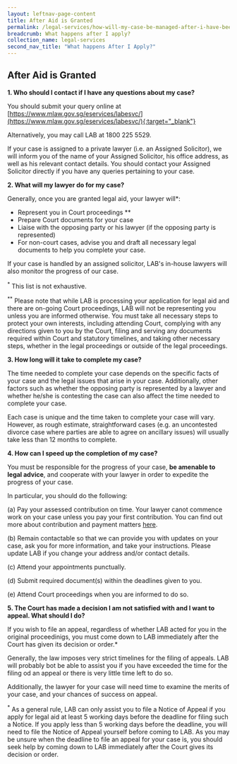 ```yaml
---
layout: leftnav-page-content
title: After Aid is Granted
permalink: /legal-services/how-will-my-case-be-managed-after-i-have-been-granted-legal-aid/
breadcrumb: What happens after I apply?
collection_name: legal-services
second_nav_title: "What happens After I Apply?"
---
```


After Aid is Granted
---

**1. Who should I contact if I have any questions about my case?**<br>

You should submit your query online at [https://www.mlaw.gov.sg/eservices/labesvc/](https://www.mlaw.gov.sg/eservices/labesvc/){:target="_blank"}

Alternatively, you may call LAB at 1800 225 5529.

If your case is assigned to a private lawyer (i.e. an Assigned Solicitor), we will inform you of the name of your Assigned Solicitor, his office address, as well as his relevant contact details. You should contact your Assigned Solicitor directly if you have any queries pertaining to your case.<br>


**2. What will my lawyer do for my case?**<br>

Generally, once you are granted legal aid, your lawyer will*:
* Represent you in Court proceedings ** 
* Prepare Court documents for your case 
* Liaise with the opposing party or his lawyer (if the opposing party is represented)
* For non-court cases, advise you and draft all necessary legal documents to help you complete your case.

If your case is handled by an assigned solicitor, LAB's in-house lawyers will also monitor the progress of our case. 

<sup>*</sup> This list is not exhaustive. 

<sup>**</sup> Please note that while LAB is processing your application for legal aid and there are on-going Court proceedings, LAB will not be representing you unless you are informed otherwise. You must take all necessary steps to protect your own interests, including attending Court, complying with any directions given to you by the Court, filing and serving any documents required within Court and statutory timelines, and taking other necessary steps, whether in the legal proceedings or outside of the legal proceedings. <br>


**3. How long will it take to complete my case?**<br>

The time needed to complete your case depends on the specific facts of your case and the legal issues that arise in your case. Additionally, other factors such as whether the opposing party is represented by a lawyer and whether he/she is contesting the case can also affect the time needed to complete your case. 

Each case is unique and the time taken to complete your case will vary. However, as rough estimate, straightforward cases (e.g. an uncontested divorce case where parties are able to agree on ancillary issues) will usually take less than 12 months to complete. <br>


**4. How can I speed up the completion of my case?**<br>

You must be responsible for the progress of your case, **be amenable to legal advice**, and cooperate with your lawyer in order to expedite the progress of your case. 

In particular, you should do the following:

(a) Pay your assessed contribution on time. Your lawyer canot commence work on your case unless you pay your first contribution. You can find out more about contribution and payment matters <a href="/legal-services/are-all-the-legal-services-free/">here</a>.

(b) Remain contactable so that we can provide you with updates on your case, ask you for more information, and take your instructions. Please update LAB if you change your address and/or contact details. 

(c) Attend your appointments punctually.

(d) Submit required document(s) within the deadlines given to you.

(e) Attend Court proceedings when you are informed to do so.<br>


**5. The Court has made a decision I am not satisfied with and I want to appeal. What should I do?**<br>

If you wish to file an appeal, regardless of whether LAB acted for you in the original proceedinigs, you must come down to LAB immediately after the Court has given its decision or order.*

Generally, the law imposes very strict timelines for the filing of appeals. LAB will probably bot be able to assist you if you have exceeded the time for the filing od an appeal or there is very little time left to do so. 

Additionally, the lawyer for your case will need time to examine the merits of your case, and your chances of success on appeal. 

<sup>*</sup> As a general rule, LAB can only assist you to file a Notice of Appeal if you apply for legal aid at least 5 working days before the deadline for filing such a Notice. If you apply less than 5 working days before the deadline, you will need to file the Notice of Appeal yourself before coming to LAB. As you may be unsure when the deadline to file an appeal for your case is, you should seek help by coming down to LAB immediately after the Court gives its decision or order. 
